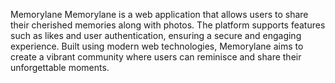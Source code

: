 Memorylane
Memorylane is a web application that allows users to share their cherished memories along with photos. The platform supports features such as likes and user authentication, ensuring a secure and engaging experience. Built using modern web technologies, Memorylane aims to create a vibrant community where users can reminisce and share their unforgettable moments.
